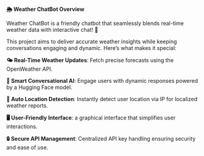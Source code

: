 **🌦️ Weather ChatBot Overview**


Weather ChatBot is a friendly chatbot that seamlessly blends real-time weather data with interactive chat! 🚀

This project aims to deliver accurate weather insights while keeping conversations engaging and dynamic. Here’s what makes it special:

**🌤️ Real-Time Weather Updates**: Fetch precise forecasts using the OpenWeather API.

**💬 Smart Conversational AI**: Engage users with dynamic responses powered by a Hugging Face model.

**📍 Auto Location Detection**: Instantly detect user location via IP for localized weather reports.

**🖥️ User-Friendly Interface**: a graphical interface that simplifies user interactions.

**🔒 Secure API Management**: Centralized API key handling ensuring security and ease of use.
